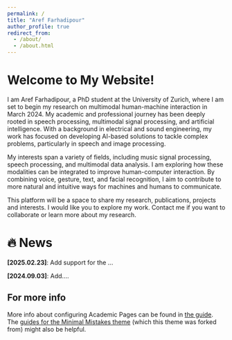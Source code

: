 ```yaml
---
permalink: /
title: "Aref Farhadipour"
author_profile: true
redirect_from: 
  - /about/
  - /about.html
---
```

Welcome to My Website!
======
I am Aref Farhadipour, a PhD student at the University of Zurich, where I am set to begin my research on multimodal human-machine interaction in March 2024. My academic and professional journey has been deeply rooted in speech processing, multimodal signal processing, and artificial intelligence. With a background in electrical and sound engineering, my work has focused on developing AI-based solutions to tackle complex problems, particularly in speech and image processing.

My interests span a variety of fields, including music signal processing, speech processing, and multimodal data analysis. I am exploring how these modalities can be integrated to improve human-computer interaction. By combining voice, gesture, text, and facial recognition, I aim to contribute to more natural and intuitive ways for machines and humans to communicate.

This platform will be a space to share my research, publications, projects and interests. I would like you to explore my work. Contact me if you want to collaborate or learn more about my research.

🔥 News
======
**[2025.02.23]**: Add support for the ...

**[2024.09.03]**: Add....



For more info
------
More info about configuring Academic Pages can be found in [the guide](https://academicpages.github.io/markdown/). The [guides for the Minimal Mistakes theme](https://mmistakes.github.io/minimal-mistakes/docs/configuration/) (which this theme was forked from) might also be helpful.
